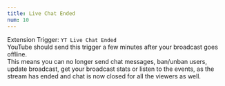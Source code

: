 ```yaml
---
title: Live Chat Ended
num: 10
---
```


Extension Trigger: `YT Live Chat Ended`\
YouTube should send this trigger a few minutes after your broadcast goes offline.\
This means you can no longer send chat messages, ban/unban users, update broadcast, get your broadcast stats or listen to the events, as the stream has ended and chat is now closed for all the viewers as well.







